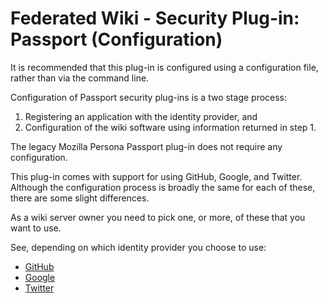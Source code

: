 # Federated Wiki - Security Plug-in: Passport (Configuration)

It is recommended that this plug-in is configured using a configuration file, rather than via the command line.

Configuration of Passport security plug-ins is a two stage process:

1. Registering an application with the identity provider, and
2. Configuration of the wiki software using information returned in step 1.

The legacy Mozilla Persona Passport plug-in does not require any configuration.

This plug-in comes with support for using GitHub, Google, and Twitter. Although the configuration process is broadly the same for each of these, there are some slight differences.

As a wiki server owner you need to pick one, or more, of these that you want to use.

See, depending on which identity provider you choose to use:
* [GitHub](./config-github.md)
* [Google](./config-google.md)
* [Twitter](./config-twitter.md)

